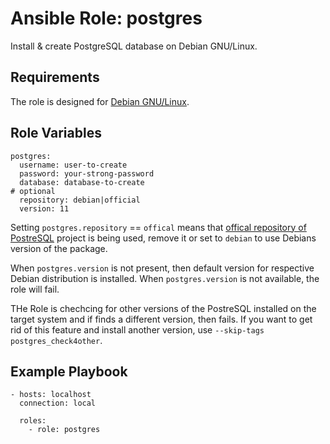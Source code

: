 # Ansible Role: postgres

Install & create PostgreSQL database on Debian GNU/Linux.

## Requirements
The role is designed for [Debian GNU/Linux](https://debian.org).

## Role Variables

```
postgres:
  username: user-to-create
  password: your-strong-password
  database: database-to-create
# optional
  repository: debian|official
  version: 11
```

Setting `postgres.repository` == `offical` means that [offical repository of PostreSQL](https://www.postgresql.org/download/linux/debian/) project is being used, remove it or set to `debian` to use Debians version of the package.

When `postgres.version` is not present, then default version for respective Debian distribution is installed. When `postgres.version` is not available, the role will fail.

THe Role is chechcing for other versions of the PostreSQL installed on the target system and if finds a different version, then fails. If you want to get rid of this feature and install another version, use `--skip-tags postgres_check4other`.

## Example Playbook
```
- hosts: localhost
  connection: local

  roles:
    - role: postgres
```
